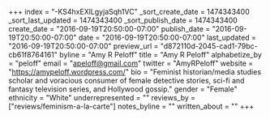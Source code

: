 +++
index = "-KS4hxEXlLgyjaSqh1VC"
_sort_create_date = 1474343400
_sort_last_updated = 1474343400
_sort_publish_date = 1474343400
create_date = "2016-09-19T20:50:00-07:00"
publish_date = "2016-09-19T20:50:00-07:00"
date = "2016-09-19T20:50:00-07:00"
last_updated = "2016-09-19T20:50:00-07:00"
preview_url = "d872110d-2045-cad1-79bc-cb61f8764161"
byline = "Amy R Peloff"
title = "Amy R Peloff"
alphabetize_by = "peloff"
email = "apeloff@gmail.com"
twitter = "AmyRPeloff"
website = "https://amypeloff.wordpress.com/"
bio = "Feminist historian/media studies scholar and voracious consumer of female detective stories, sci-fi and fantasy television series, and Hollywood gossip."
gender = "Female"
ethnicity = "White"
underrepresented = ""
reviews_by = ["reviews/feminism-a-la-carte"]
notes_byline = ""
written_about = ""
+++


